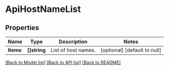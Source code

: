 # ApiHostNameList

## Properties
Name | Type | Description | Notes
------------ | ------------- | ------------- | -------------
**Items** | **[]string** | List of host names. | [optional] [default to null]

[[Back to Model list]](../README.md#documentation-for-models) [[Back to API list]](../README.md#documentation-for-api-endpoints) [[Back to README]](../README.md)


